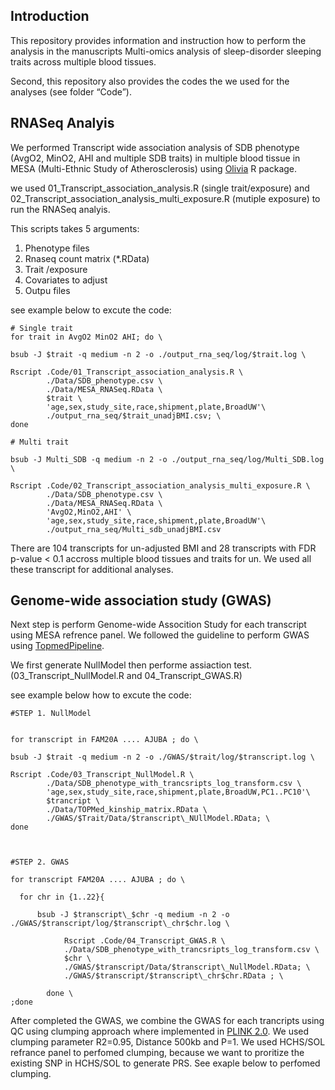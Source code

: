 ## Introduction

This repository provides information and instruction how to perform the
analysis in the manuscripts Multi-omics analysis of sleep-disorder
sleeping traits across multiple blood tissues.

Second, this repository also provides the codes the we used for the
analyses (see folder “Code”).

## RNASeq Analyis

We performed Transcript wide association analysis of SDB phenotype
(AvgO2, MinO2, AHI and multiple SDB traits) in multiple blood tissue in
MESA (Multi-Ethnic Study of Atherosclerosis) using
[Olivia](https://github.com/nkurniansyah/Olivia "Olivia") R package.

we used 01\_Transcript\_association\_analysis.R (single trait/exposure)
and 02\_Transcript\_association\_analysis\_multi\_exposure.R (mutiple
exposure) to run the RNASeq analyis.

This scripts takes 5 arguments:  
1. Phenotype files  
2. Rnaseq count matrix (\*.RData)  
3. Trait /exposure  
4. Covariates to adjust  
5. Outpu files  

see example below to excute the code:


    # Single trait
    for trait in AvgO2 MinO2 AHI; do \ 

    bsub -J $trait -q medium -n 2 -o ./output_rna_seq/log/$trait.log \

    Rscript .Code/01_Transcript_association_analysis.R \
            ./Data/SDB_phenotype.csv \
            ./Data/MESA_RNASeq.RData \
            $trait \
            'age,sex,study_site,race,shipment,plate,BroadUW'\
            ./output_rna_seq/$trait_unadjBMI.csv; \
    done

    # Multi trait

    bsub -J Multi_SDB -q medium -n 2 -o ./output_rna_seq/log/Multi_SDB.log \

    Rscript .Code/02_Transcript_association_analysis_multi_exposure.R \
            ./Data/SDB_phenotype.csv \
            ./Data/MESA_RNASeq.RData \
            'AvgO2,MinO2,AHI' \
            'age,sex,study_site,race,shipment,plate,BroadUW'\
            ./output_rna_seq/Multi_sdb_unadjBMI.csv
            

There are 104 transcripts for un-adjusted BMI and 28 transcripts with
FDR p-value &lt; 0.1 accross multiple blood tissues and traits for un.
We used all these transcript for additional analyses.

## Genome-wide association study (GWAS)

Next step is perform Genome-wide Assocition Study for each transcript
using MESA refrence panel. We followed the guideline to perform GWAS
using
[TopmedPipeline](https://github.com/UW-GAC/analysis_pipeline "TopmedPipeline").

We first generate NullModel then performe assiaction test.
(03\_Transcript\_NullModel.R and 04\_Transcript\_GWAS.R)

see example below how to excute the code:


    #STEP 1. NullModel


    for transcript in FAM20A .... AJUBA ; do \ 

    bsub -J $trait -q medium -n 2 -o ./GWAS/$trait/log/$transcript.log \

    Rscript .Code/03_Transcript_NullModel.R \
            ./Data/SDB_phenotype_with_trancsripts_log_transform.csv \
            'age,sex,study_site,race,shipment,plate,BroadUW,PC1..PC10'\
            $trancript \
            ./Data/TOPMed_kinship_matrix.RData \
            ./GWAS/$Trait/Data/$transcript\_NUllModel.RData; \
    done
            


    #STEP 2. GWAS

    for transcript FAM20A .... AJUBA ; do \ 

      for chr in {1..22}{
      
          bsub -J $transcript\_$chr -q medium -n 2 -o ./GWAS/$transcript/log/$transcript\_chr$chr.log \
      
                Rscript .Code/04_Transcript_GWAS.R \
                ./Data/SDB_phenotype_with_trancsripts_log_transform.csv \
                $chr \
                ./GWAS/$transcript/Data/$transcript\_NullModel.RData; \
                ./GWAS/$transcript/$transcript\_chr$chr.RData ; \

            done \
    ;done

            

After completed the GWAS, we combine the GWAS for each trancripts using
QC using clumping approach where implemented in [PLINK
2.0](https://www.cog-genomics.org/plink/2.0/ "PLINK 2.0"). We used
clumping parameter R2=0.95, Distance 500kb and P=1. We used HCHS/SOL
refrance panel to perfomed clumping, because we want to proritize the
existing SNP in HCHS/SOL to generate PRS. See exaple below to perfomed
clumping.
